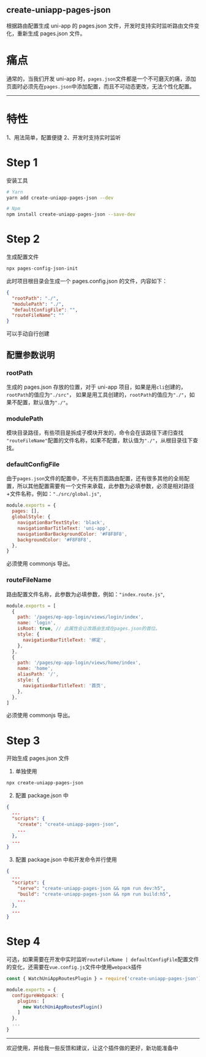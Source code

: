 ## create-uniapp-pages-json

根据路由配置生成 uni-app 的 pages.json 文件，开发时支持实时监听路由文件变化，重新生成 pages.json 文件。

# 痛点

通常的，当我们开发 uni-app 时，`pages.json`文件都是一个不可磨灭的痛，添加页面时必须先在`pages.json`中添加配置，而且不可动态更改，无法个性化配置。

---

# 特性

1、用法简单，配置便捷
2、开发时支持实时监听

# Step 1

安装工具

```sh
# Yarn
yarn add create-uniapp-pages-json --dev

# Npm
npm install create-uniapp-pages-json --save-dev
```

# Step 2

生成配置文件

```sh
npx pages-config-json-init
```

此时项目根目录会生成一个 pages.config.json 的文件，内容如下：

```json
{
  "rootPath": "./",
  "modulePath": "./",
  "defaultConfigFile": "",
  "routeFileName": ""
}
```

可以手动自行创建

## 配置参数说明

### rootPath

生成的 pages.json 存放的位置，对于 uni-app 项目，如果是用`cli`创建的，`rootPath`的值应为`"./src"`， 如果是用工具创建的，`rootPath`的值应为`"./"`，如果不配置，默认值为`"./"`。

### modulePath

模块目录路径，有些项目是拆成子模块开发的，命令会在该路径下递归查找
`"routeFileName"`配置的文件名称，如果不配置，默认值为`"./"`，从根目录往下查找。

### defaultConfigFile

由于`pages.json`文件的配置中，不光有页面路由配置，还有很多其他的全局配置，所以其他配置需要有一个文件来承载，此参数为必填参数，必须是相对路径+文件名称，例如：`"./src/global.js"`,

```js
module.exports = {
  pages: [],
  globalStyle: {
    navigationBarTextStyle: 'black',
    navigationBarTitleText: 'uni-app',
    navigationBarBackgroundColor: '#F8F8F8',
    backgroundColor: '#F8F8F8',
  },
}
```

必须使用 commonjs 导出。

### routeFileName

路由配置文件名称，此参数为必填参数，例如：`"index.route.js"`,

```js
module.exports = [
  {
    path: '/pages/ep-app-login/views/login/index',
    name: 'login',
    isRoot: true, // 此属性会让改路由生成在pages.json的首位。
    style: {
      navigationBarTitleText: '绑定',
    },
  },
  {
    path: '/pages/ep-app-login/views/home/index',
    name: 'home',
    aliasPath: '/',
    style: {
      navigationBarTitleText: '首页',
    },
  },
]
```

必须使用 commonjs 导出。

# Step 3

开始生成 pages.json 文件

1. 单独使用

```sh
npx create-uniapp-pages-json
```

2. 配置 package.json 中

```json
{
  ...
  "scripts": {
    "create": "create-uniapp-pages-json",
    ...
  },
  ...
}

```

3. 配置 package.json 中和开发命令并行使用

```json
{
  ...
  "scripts": {
    "serve": "create-uniapp-pages-json && npm run dev:h5",
    "build": "create-uniapp-pages-json && npm run build:h5",
    ...
  },
  ...
}
```

# Step 4

可选，如果需要在开发中实时监听`routeFileName | defaultConfigFile`配置文件的变化，还需要在`vue.config.js`文件中使用`webpack`插件

```js
const { WatchUniAppRoutesPlugin } = require('create-uniapp-pages-json');

module.exports = {
  configureWebpack: {
    plugins: [
      new WatchUniAppRoutesPlugin()
    ]
  },
  ...
}
```

---

欢迎使用，并给我一些反馈和建议，让这个插件做的更好，新功能准备中
